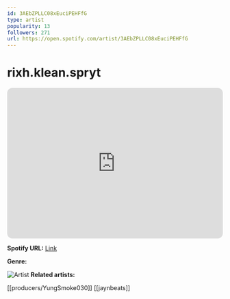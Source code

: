 ```yaml
---
id: 3AEbZPLLC08xEuciPEHFfG
type: artist
popularity: 13
followers: 271
url: https://open.spotify.com/artist/3AEbZPLLC08xEuciPEHFfG
---
```

# rixh.klean.spryt

<iframe style="border-radius:12px" src="https://open.spotify.com/embed/artist/3AEbZPLLC08xEuciPEHFfG" width="100%" height="352" frameBorder="0" allowfullscreen="" allow="autoplay; clipboard-write; encrypted-media; fullscreen; picture-in-picture" loading="lazy"></iframe>

**Spotify URL:** [Link](https://open.spotify.com/artist/3AEbZPLLC08xEuciPEHFfG)

**Genre:** 

![Artist](https://i.scdn.co/image/ab67616d0000b2732fa3044115575c0ae4f6c721)
**Related artists:**

[[producers/YungSmoke030]]
[[jaynbeats]]
